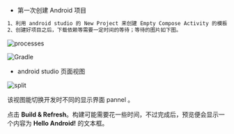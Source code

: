 
- 第一次创建 Android 项目

```tex
1、利用 android studio 的 New Project 来创建 Empty Compose Activity 的模板（左边栏要选择  Phone and Tablet ）；
2、创建好项目之后，下载依赖等需要一定时间的等待；等待的图片如下图。
```

![processes](/processes.png)

![Gradle](/Gradle.png)

- android studio 页面视图

![split](/split.png)

该视图能切换开发时不同的显示界面 pannel 。

点击 **Build & Refresh**。构建可能需要花一些时间，不过完成后，预览便会显示一个内容为 **Hello Android!** 的文本框。



